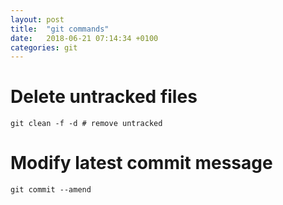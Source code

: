 ```yaml
---
layout: post
title:  "git commands"
date:   2018-06-21 07:14:34 +0100
categories: git
---
```

# Delete untracked files

    git clean -f -d # remove untracked
    
# Modify latest commit message

    git commit --amend